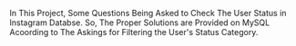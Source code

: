 In This Project, Some Questions Being Asked to Check The User Status in Instagram Databse.
So, The Proper Solutions are Provided on MySQL Acoording to The Askings for Filtering the User's Status Category. 
